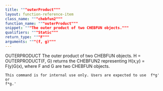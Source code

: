 ```yaml
---
title: """outerProduct"""
layout: function-reference-item
class_name: """chebfun2"""
function_name: """outerProduct"""
snippet: """The outer product of two CHEBFUN objects."""
qualifiers: """Static"""
return_type: """F"""
arguments: """(f, g)"""
---
```


 OUTERPRODUCT    The outer product of two CHEBFUN objects. 
    H = OUTERPRODUCT(F, G) returns the CHEBFUN2 representing H(x,y) = F(y)G(x),
    where F and G are two CHEBFUN objects.
 
    This command is for internal use only. Users are expected to use  f*g' or
    f*g.'
